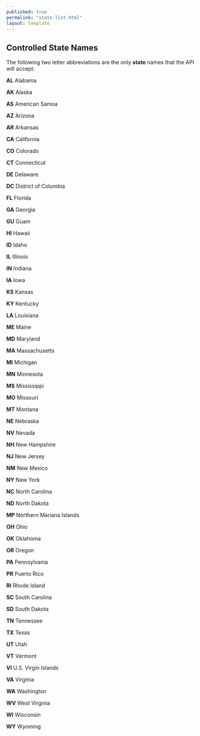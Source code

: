 ```yaml
---
published: true
permalink: "state-list.html"
layout: template
---
```


## Controlled State Names

The following two letter abbreviations are the only **state** names that the API will accept:

**AL**	Alabama                                           

**AK**	Alaska                                            

**AS**	American Samoa

**AZ**	Arizona                                           

**AR**	Arkansas                                          

**CA**	California                                        

**CO**	Colorado                                          

**CT**	Connecticut                                       

**DE**	Delaware                                          

**DC**	District of Columbia                              

**FL**	Florida                                           

**GA**	Georgia                                           

**GU**	Guam                                              

**HI**	Hawaii                                        

**ID**	Idaho                                             

**IL**	Illinois                                          

**IN**	Indiana                                           

**IA**	Iowa                                              

**KS**	Kansas                                            

**KY**	Kentucky                                          

**LA**	Louisiana                                         

**ME**	Maine                                             

**MD**	Maryland                                          

**MA**	Massachusetts                                     

**MI**	Michigan                                          

**MN**	Minnesota                                         

**MS**	Mississippi                                       

**MO**	Missouri                                          

**MT**	Montana                                           

**NE**	Nebraska                                          

**NV**	Nevada                                            

**NH**	New Hampshire                                     

**NJ**	New Jersey                                        

**NM**	New Mexico                                        

**NY**	New York                                          

**NC**	North Carolina                                    

**ND**	North Dakota                                      

**MP**	Northern Mariana Islands

**OH**	Ohio                                              

**OK**	Oklahoma                                          

**OR**	Oregon                                            

**PA**	Pennsylvania                                      

**PR**	Puerto Rico                                       

**RI**	Rhode Island                                      

**SC**	South Carolina                                    

**SD**	South Dakota                                      

**TN**	Tennessee                                         

**TX**	Texas                                             

**UT**	Utah                                              

**VT**	Vermont                                           

**VI**	U.S. Virgin Islands

**VA**	Virginia                                          

**WA**	Washington                                        

**WV**	West Virginia                                     

**WI**	Wisconsin                                         

**WY**	Wyoming